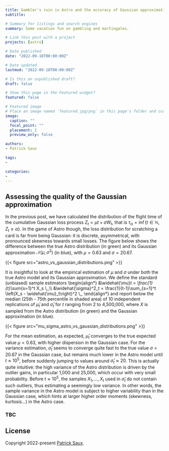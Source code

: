 ```yaml
---
title: Gambler's ruin in Astro and the accuracy of Gaussian approximation [2]
subtitle:

# Summary for listings and search engines
summary: Some vacation fun on gambling and martingales.

# Link this post with a project
projects: [astro]

# Date published
date: "2022-09-18T00:00:00Z"

# Date updated
lastmod: "2022-09-18T00:00:00Z"

# Is this an unpublished draft?
draft: false

# Show this page in the Featured widget?
featured: false

# Featured image
# Place an image named `featured.jpg/png` in this page's folder and customize its options here.
image:
  caption: ""
  focal_point: ""
  placement: 2
  preview_only: false

authors:
- Patrick Saux

tags:
-

categories:
-
---
```


## Assessing the quality of the Gaussian approximation

In the previous post, we have calculated the distribution of the flight time of the cumulative Gaussian loss process $Z_t=\mu t + \sigma W_t$, that is $\tau_{\alpha} = \inf \left\lbrace t\in\mathbb{N}, Z_t \geq \alpha \right\rbrace$. In the game of Astro though, the loss distribution for scratching a card is far from being Gaussian: it is discrete, asymmetrical, with pronounced skewness towards small losses. The figure below shows the difference between the true Astro distribution (in green) and its Gaussian approximation $\mathcal{N}(\mu, \sigma^2)$ (in blue), with $\mu=0.63$ and $\sigma=20.67$.

{{< figure src="astro_vs_gaussian_distributions.png" >}}

It is insightful to look at the empirical estimation of $\mu$ and $\sigma$ under both the true Astro model and its Gaussian approximation. We define the standard (unbiased) sample estimators
\begin{align*}
&\widehat{\mu}_t = \frac{1}{t}\sum_{s=1}^t X_s \\,,\\\\
&\widehat{\sigma}^2_t = \frac{1}{t-1}\sum_{s=1}^t \left(X_s - \widehat{\mu}_t\right)^2 \\,,
\end{align*}
and report below the median (25th - 75th percentile in shaded area) of 10 independent replications of $\widehat{\mu}_t$ and $\widehat{\sigma}_t$ for $t$ ranging from 2 to 4,500,000, where $X$ is sampled from the Astro distribution (in green) and the Gaussian approximation (in blue).

{{< figure src="mu_sigma_astro_vs_gaussian_distributions.png" >}}

For the mean estimation, as expected, $\widehat{\mu}_t$ converges to the true expected value $\mu=0.63$, with higher dispersion in the Gaussian case. For the variance estimation, $\widehat{\sigma}_t$ seems to converge quite fast to the true value $\sigma=20.67$ in the Gaussian case, but remains much lower in the Astro model until $t\approx 10^5$, before suddenly jumping to values around $\widehat{\sigma}_t\approx 20$. This is actually quite intuitive: the high variance of the Astro distribution is driven by the outlier gains, in particular 1,000 and 25,000, which occur with very small probability. Before $t\approx 10^5$, the samples $X_1, \dots, X_t$ used in $\widehat{\sigma}_t$ do not contain such outliers, thus estimating a seemingly low variance. In other words, the sample variance in the Astro model is subject to higher variability than in the Gaussian case, which hints at larger higher order moments (skewness, kurtosis...) in the Astro case.


### TBC

## License

Copyright 2022-present [Patrick Saux](https://sauxpa.github.io/).
